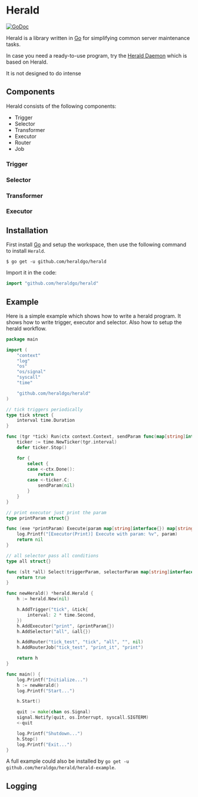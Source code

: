 # Herald

[![GoDoc](https://godoc.org/github.com/heraldgo/herald?status.svg)](https://godoc.org/github.com/heraldgo/herald)

Herald is a library written in [Go](https://golang.org/)
for simplifying common server maintenance tasks.

In case you need a ready-to-use program, try the
[Herald Daemon](https://github.com/heraldgo/heraldd)
which is based on Herald.

It is not designed to do intense


## Components

Herald consists of the following components:

* Trigger
* Selector
* Transformer
* Executor
* Router
* Job


### Trigger
### Selector
### Transformer
### Executor


## Installation

First install [Go](https://golang.org/) and setup the workspace,
then use the following command to install `Herald`.

```shell
$ go get -u github.com/heraldgo/herald
```

Import it in the code:

```go
import "github.com/heraldgo/herald"
```


## Example

Here is a simple example which shows how to write a herald program.
It shows how to write trigger, executor and selector.
Also how to setup the herald workflow.


```go
package main

import (
	"context"
	"log"
	"os"
	"os/signal"
	"syscall"
	"time"

	"github.com/heraldgo/herald"
)

// tick triggers periodically
type tick struct {
	interval time.Duration
}

func (tgr *tick) Run(ctx context.Context, sendParam func(map[string]interface{})) {
	ticker := time.NewTicker(tgr.interval)
	defer ticker.Stop()

	for {
		select {
		case <-ctx.Done():
			return
		case <-ticker.C:
			sendParam(nil)
		}
	}
}

// print executor just print the param
type printParam struct{}

func (exe *printParam) Execute(param map[string]interface{}) map[string]interface{} {
	log.Printf("[Executor(Print)] Execute with param: %v", param)
	return nil
}

// all selector pass all conditions
type all struct{}

func (slt *all) Select(triggerParam, selectorParam map[string]interface{}) bool {
	return true
}

func newHerald() *herald.Herald {
	h := herald.New(nil)

	h.AddTrigger("tick", &tick{
		interval: 2 * time.Second,
	})
	h.AddExecutor("print", &printParam{})
	h.AddSelector("all", &all{})

	h.AddRouter("tick_test", "tick", "all", "", nil)
	h.AddRouterJob("tick_test", "print_it", "print")

	return h
}

func main() {
	log.Printf("Initialize...")
	h := newHerald()
	log.Printf("Start...")

	h.Start()

	quit := make(chan os.Signal)
	signal.Notify(quit, os.Interrupt, syscall.SIGTERM)
	<-quit

	log.Printf("Shutdown...")
	h.Stop()
	log.Printf("Exit...")
}
```

A full example could also be installed by `go get -u github.com/heraldgo/herald/herald-example`.


## Logging
